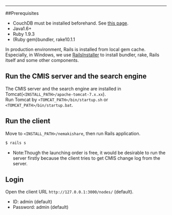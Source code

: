 ---
##Prerequisites
* CouchDB must be installed beforehand. See [this page](https://github.com/NemakiWare/NemakiWare/wiki/Install-CouchDB).
* Java1.6+
* Ruby 1.9.3
* (Ruby gem)bundler, rake10.1.1

In production environment, Rails is installed from local gem cache.  
Especially, in Windows, we use [RailsInstaller](http://railsinstaller.org/en) to install bundler, rake, Rails itself and some other components.

## Run the CMIS server and the search engine
The CMIS server and the search engine are installed in Tomcat(`<INSTALL_PATH>/apache-tomcat-7.x.xx`).  
Run Tomcat by `<TOMCAT_PATH>/bin/startup.sh` or `<TOMCAT_PATH>/bin/startup.bat`.

## Run the client
Move to `<INSTALL_PATH>/nemakishare`, then run Rails application.  
  ```sh
$ rails s
```

* Note:Though the launching order is free, it would be desirable to run the server firstly because the client tries to get CMIS change log from the server.

## Login
Open the client URL `http://127.0.0.1:3000/nodes/` (default).
* ID: admin (default)
* Password: admin (default)